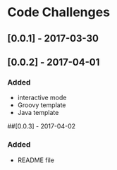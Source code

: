 # Code Challenges
## [0.0.1] - 2017-03-30

## [0.0.2] - 2017-04-01
### Added
- interactive mode
- Groovy template
- Java template

##[0.0.3] - 2017-04-02
### Added
- README file
